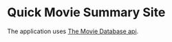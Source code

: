 # Quick Movie Summary Site

The application uses [The Movie Database api](https://developers.themoviedb.org/3).